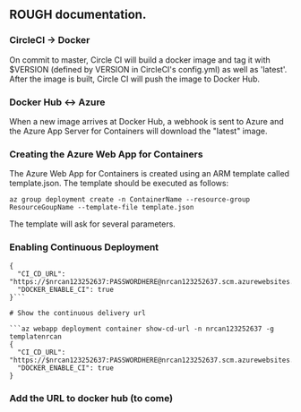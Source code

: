 ## ROUGH documentation.
### CircleCI -> Docker
On commit to master, Circle CI will build a docker image and tag it with $VERSION (defined by VERSION in CircleCI's config.yml) as well as 'latest'. After the image is built, Circle CI will push the image to Docker Hub.

### Docker Hub <-> Azure
When a new image arrives at Docker Hub, a webhook is sent to Azure and the Azure App Server for Containers will download the "latest" image. 

### Creating the Azure Web App for Containers

The Azure Web App for Containers is created using an ARM template called template.json. The template should be executed as follows:
```
az group deployment create -n ContainerName --resource-group ResourceGoupName --template-file template.json
```
The template will ask for several parameters. 

### Enabling Continuous Deployment
```az webapp deployment container config -n nrcan123252637 -g templatenrcan -e true
{
  "CI_CD_URL": "https://$nrcan123252637:PASSWORDHERE@nrcan123252637.scm.azurewebsites.net/docker/hook",
  "DOCKER_ENABLE_CI": true
}```

# Show the continuous delivery url

```az webapp deployment container show-cd-url -n nrcan123252637 -g templatenrcan
{
  "CI_CD_URL": "https://$nrcan123252637:PASSWORDHERE@nrcan123252637.scm.azurewebsites.net/docker/hook",
  "DOCKER_ENABLE_CI": true
}
```

### Add the URL to docker hub (to come)
